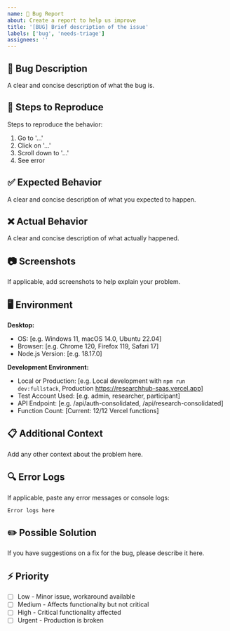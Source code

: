 ```yaml
---
name: 🐛 Bug Report
about: Create a report to help us improve
title: '[BUG] Brief description of the issue'
labels: ['bug', 'needs-triage']
assignees: ''
---
```


## 🐛 Bug Description

A clear and concise description of what the bug is.

## 🔄 Steps to Reproduce

Steps to reproduce the behavior:

1. Go to '...'
2. Click on '...'
3. Scroll down to '...'
4. See error

## ✅ Expected Behavior

A clear and concise description of what you expected to happen.

## ❌ Actual Behavior

A clear and concise description of what actually happened.

## 📷 Screenshots

If applicable, add screenshots to help explain your problem.

## 🖥️ Environment

**Desktop:**
- OS: [e.g. Windows 11, macOS 14.0, Ubuntu 22.04]
- Browser: [e.g. Chrome 120, Firefox 119, Safari 17]
- Node.js Version: [e.g. 18.17.0]

**Development Environment:**
- Local or Production: [e.g. Local development with `npm run dev:fullstack`, Production https://researchhub-saas.vercel.app]
- Test Account Used: [e.g. admin, researcher, participant]
- API Endpoint: [e.g. /api/auth-consolidated, /api/research-consolidated]
- Function Count: [Current: 12/12 Vercel functions]

## 📋 Additional Context

Add any other context about the problem here.

## 🔍 Error Logs

If applicable, paste any error messages or console logs:

```
Error logs here
```

## ✏️ Possible Solution

If you have suggestions on a fix for the bug, please describe it here.

## ⚡ Priority

- [ ] Low - Minor issue, workaround available
- [ ] Medium - Affects functionality but not critical
- [ ] High - Critical functionality affected
- [ ] Urgent - Production is broken
